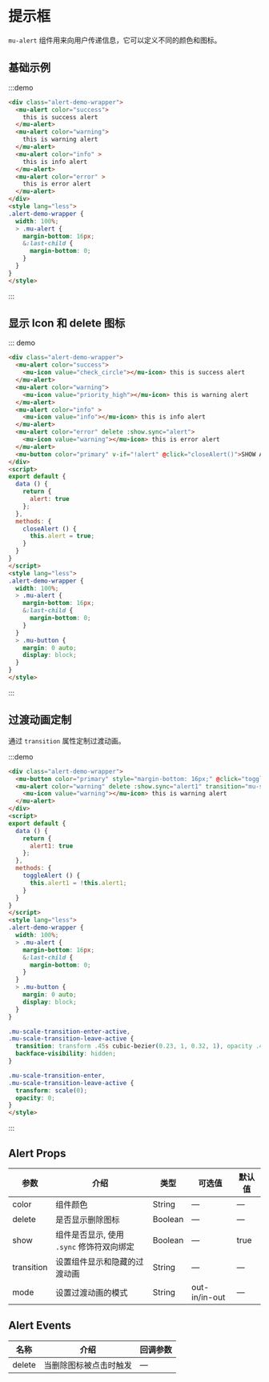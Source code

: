 # 提示框

`mu-alert` 组件用来向用户传递信息，它可以定义不同的颜色和图标。


## 基础示例

:::demo
```html
<div class="alert-demo-wrapper">
  <mu-alert color="success">
    this is success alert
  </mu-alert>
  <mu-alert color="warning">
    this is warning alert
  </mu-alert>
  <mu-alert color="info" >
    this is info alert
  </mu-alert>
  <mu-alert color="error" >
    this is error alert
  </mu-alert>
</div>
<style lang="less">
.alert-demo-wrapper {
  width: 100%;
  > .mu-alert {
    margin-bottom: 16px;
    &:last-child {
      margin-bottom: 0;
    }
  }
}
</style>
```
:::

## 显示 Icon 和 delete 图标

::: demo
```html
<div class="alert-demo-wrapper">
  <mu-alert color="success">
    <mu-icon value="check_circle"></mu-icon> this is success alert
  </mu-alert>
  <mu-alert color="warning">
    <mu-icon value="priority_high"></mu-icon> this is warning alert
  </mu-alert>
  <mu-alert color="info" >
    <mu-icon value="info"></mu-icon> this is info alert
  </mu-alert>
  <mu-alert color="error" delete :show.sync="alert">
    <mu-icon value="warning"></mu-icon> this is error alert
  </mu-alert>
  <mu-button color="primary" v-if="!alert" @click="closeAlert()">SHOW ALERT</mu-button>
</div>
<script>
export default {
  data () {
    return {
      alert: true
    };
  },
  methods: {
    closeAlert () {
      this.alert = true;
    }
  }
}
</script>
<style lang="less">
.alert-demo-wrapper {
  width: 100%;
  > .mu-alert {
    margin-bottom: 16px;
    &:last-child {
      margin-bottom: 0;
    }
  }
  > .mu-button {
    margin: 0 auto;
    display: block;
  }
}
</style>
```
:::

## 过渡动画定制

通过 `transition` 属性定制过渡动画。

:::demo
```html
<div class="alert-demo-wrapper">
  <mu-button color="primary" style="margin-bottom: 16px;" @click="toggleAlert()">TOGGLE</mu-button>
  <mu-alert color="warning" delete :show.sync="alert1" transition="mu-scale-transition">
    <mu-icon value="warning"></mu-icon> this is warning alert
  </mu-alert>
</div>
<script>
export default {
  data () {
    return {
      alert1: true
    };
  },
  methods: {
    toggleAlert () {
      this.alert1 = !this.alert1;
    }
  }
}
</script>
<style lang="less">
.alert-demo-wrapper {
  width: 100%;
  > .mu-alert {
    margin-bottom: 16px;
    &:last-child {
      margin-bottom: 0;
    }
  }
  > .mu-button {
    margin: 0 auto;
    display: block;
  }
}

.mu-scale-transition-enter-active,
.mu-scale-transition-leave-active {
  transition: transform .45s cubic-bezier(0.23, 1, 0.32, 1), opacity .45s cubic-bezier(0.23, 1, 0.32, 1);
  backface-visibility: hidden;
}

.mu-scale-transition-enter,
.mu-scale-transition-leave-active {
  transform: scale(0);
  opacity: 0;
}
</style>

```
:::

## Alert Props

| 参数 | 介绍 | 类型 | 可选值 | 默认值 |
|------|------|------|------|------|
| color | 组件颜色 | String | — | — |
| delete | 是否显示删除图标 | Boolean | — | — |
| show | 组件是否显示, 使用 `.sync` 修饰符双向绑定 | Boolean | — | true |
| transition | 设置组件显示和隐藏的过渡动画 | String | — | — |
| mode | 设置过渡动画的模式 | String | out-in/in-out | — |

## Alert Events

| 名称 | 介绍 | 回调参数|
|------|------|------|
| delete | 当删除图标被点击时触发 | — |

<script>
export default {
  data () {
    return {
      alert: true,
      alert1: true
    };
  },
  methods: {
    closeAlert () {
      this.alert = true;
    },
    toggleAlert () {
      this.alert1 = !this.alert1;
    }
  }
}
</script>

<style lang="less">
.alert-demo-wrapper {
  width: 100%;
  > .mu-alert {
    margin-bottom: 16px;
    &:last-child {
      margin-bottom: 0;
    }
  }
  > .mu-button {
    margin: 0 auto;
    display: block;
  }
}

.mu-scale-transition-enter-active,
.mu-scale-transition-leave-active {
  transition: transform .45s cubic-bezier(0.23, 1, 0.32, 1), opacity .45s cubic-bezier(0.23, 1, 0.32, 1);
  backface-visibility: hidden;
}

.mu-scale-transition-enter,
.mu-scale-transition-leave-active {
  transform: scale(0);
  opacity: 0;
}
</style>
